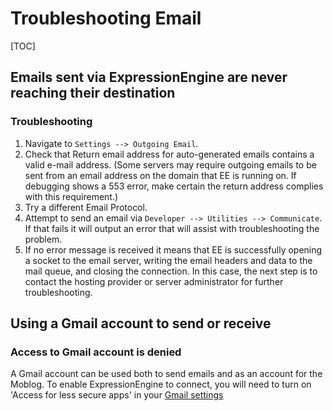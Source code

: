 <!--
    This source file is part of the open source project
    ExpressionEngine User Guide (https://github.com/ExpressionEngine/ExpressionEngine-User-Guide)

    @link      https://expressionengine.com/
    @copyright Copyright (c) 2003-2020, Packet Tide, LLC (https://www.packettide.com)
    @license   https://expressionengine.com/license Licensed under Apache License, Version 2.0
-->

# Troubleshooting Email

[TOC]

## Emails sent via ExpressionEngine are never reaching their destination

### Troubleshooting

1.  Navigate to `Settings --> Outgoing Email`.
2.  Check that Return email address for auto-generated emails contains a valid e-mail address. (Some servers may require outgoing emails to be sent from an email address on the domain that EE is running on. If debugging shows a 553 error, make certain the return address complies with this requirement.)
3.  Try a different Email Protocol.
4.  Attempt to send an email via `Developer --> Utilities --> Communicate`. If that fails it will output an error that will assist with troubleshooting the problem.
5.  If no error message is received it means that EE is successfully opening a socket to the email server, writing the email headers and data to the mail queue, and closing the connection. In this case, the next step is to contact the hosting provider or server administrator for further troubleshooting.

## Using a Gmail account to send or receive

### Access to Gmail account is denied

A Gmail account can be used both to send emails and as an account for the Moblog. To enable ExpressionEngine to connect, you will need to turn on 'Access for less secure apps' in your [Gmail settings](https://www.google.com/settings/security/lesssecureapps)
